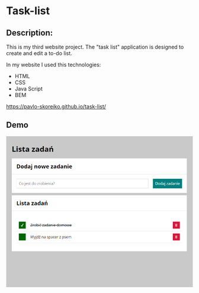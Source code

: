 # Task-list

## Description:
This is my third website project. The "task list" application is designed to create and edit a to-do list.

In my website I used this technologies:

- HTML
- CSS
- Java Script
- BEM

https://pavlo-skoreiko.github.io/task-list/

## Demo
![screenshot of task list page](https://github.com/Pavlo-Skoreiko/task-list/blob/07889d48c2436cebc9b02fca7a8b2a7c8f47a090/images/scrnli_26-12-2022.png)
